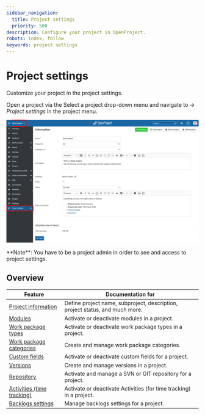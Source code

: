 ```yaml
---
sidebar_navigation:
  title: Project settings
  priority: 500
description: Configure your project in OpenProject.
robots: index, follow
keywords: project settings
---
```

# Project settings

Customize your project in the project settings.

Open a project via the Select a project drop-down menu and navigate to -> *Project settings* in the project menu.

![User-guide-open-project-settings](User-guide-open-project-settings.png)

<div class="alert alert-info" role="alert">
**Note**: You have to be a project admin in order to see and access to project settings.
</div>


## Overview

| Feature                                                | Documentation for                                            |
| ------------------------------------------------------ | ------------------------------------------------------------ |
| [Project information](project-information)             | Define project name, subproject, description, project status, and much more. |
| [Modules](modules)                                     | Activate or deactivate modules in a project.                 |
| [Work package types](work-package-types)               | Activate or deactivate work package types in a project.      |
| [Work package categories](work-package-categories)     | Create and manage work package categories.                   |
| [Custom fields](custom-fields)                         | Activate or deactivate custom fields for a project.          |
| [Versions](versions)                                   | Create and manage versions in a project.                     |
| [Repository](repository)                               | Activate and manage a SVN or GIT repository for a project.   |
| [Activities (time tracking)](activities-time-tracking) | Activate or deactivate Activities (for time tracking) in a project. |
| [Backlogs settings](backlogs-settings)                 | Manage backlogs settings for a project.                      |

